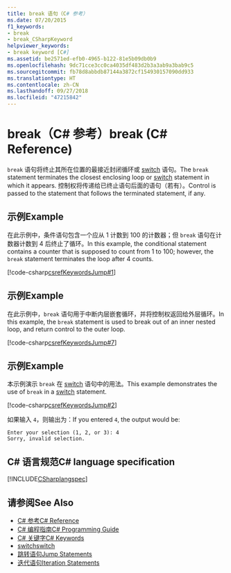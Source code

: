 ```yaml
---
title: break 语句（C# 参考）
ms.date: 07/20/2015
f1_keywords:
- break
- break_CSharpKeyword
helpviewer_keywords:
- break keyword [C#]
ms.assetid: be2571ed-efb0-4965-b122-81e5b09db0b9
ms.openlocfilehash: 9dc71cce3cc0ca4035df483d2b3a3ab9a3bab9c5
ms.sourcegitcommit: fb78d8abbdb87144a3872cf154930157090dd933
ms.translationtype: HT
ms.contentlocale: zh-CN
ms.lasthandoff: 09/27/2018
ms.locfileid: "47215842"
---
```

# <a name="break-c-reference"></a><span data-ttu-id="74d18-102">break（C# 参考）</span><span class="sxs-lookup"><span data-stu-id="74d18-102">break (C# Reference)</span></span>

<span data-ttu-id="74d18-103">`break` 语句将终止其所在位置的最接近封闭循环或 [switch](../../../csharp/language-reference/keywords/switch.md) 语句。</span><span class="sxs-lookup"><span data-stu-id="74d18-103">The `break` statement terminates the closest enclosing loop or [switch](../../../csharp/language-reference/keywords/switch.md) statement in which it appears.</span></span> <span data-ttu-id="74d18-104">控制权将传递给已终止语句后面的语句（若有）。</span><span class="sxs-lookup"><span data-stu-id="74d18-104">Control is passed to the statement that follows the terminated statement, if any.</span></span>

## <a name="example"></a><span data-ttu-id="74d18-105">示例</span><span class="sxs-lookup"><span data-stu-id="74d18-105">Example</span></span>

<span data-ttu-id="74d18-106">在此示例中，条件语句包含一个应从 1 计数到 100 的计数器；但 `break` 语句在计数器计数到 4 后终止了循环。</span><span class="sxs-lookup"><span data-stu-id="74d18-106">In this example, the conditional statement contains a counter that is supposed to count from 1 to 100; however, the `break` statement terminates the loop after 4 counts.</span></span>

[!code-csharp[csrefKeywordsJump#1](~/samples/snippets/csharp/VS_Snippets_VBCSharp/csrefKeywordsJump/CS/csrefKeywordsJump.cs#1)]

## <a name="example"></a><span data-ttu-id="74d18-107">示例</span><span class="sxs-lookup"><span data-stu-id="74d18-107">Example</span></span>

<span data-ttu-id="74d18-108">在此示例中，`break` 语句用于中断内层嵌套循环，并将控制权返回给外层循环。</span><span class="sxs-lookup"><span data-stu-id="74d18-108">In this example, the `break` statement is used to break out of an inner nested loop, and return control to the outer loop.</span></span>

[!code-csharp[csrefKeywordsJump#7](~/samples/snippets/csharp/VS_Snippets_VBCSharp/csrefKeywordsJump/CS/csrefKeywordsJump.cs#7)]

## <a name="example"></a><span data-ttu-id="74d18-109">示例</span><span class="sxs-lookup"><span data-stu-id="74d18-109">Example</span></span>

<span data-ttu-id="74d18-110">本示例演示 `break` 在 [switch](../../../csharp/language-reference/keywords/switch.md) 语句中的用法。</span><span class="sxs-lookup"><span data-stu-id="74d18-110">This example demonstrates the use of `break` in a [switch](../../../csharp/language-reference/keywords/switch.md) statement.</span></span>

[!code-csharp[csrefKeywordsJump#2](~/samples/snippets/csharp/VS_Snippets_VBCSharp/csrefKeywordsJump/CS/csrefKeywordsJump.cs#2)]

<span data-ttu-id="74d18-111">如果输入 `4`，则输出为：</span><span class="sxs-lookup"><span data-stu-id="74d18-111">If you entered `4`, the output would be:</span></span>

```console
Enter your selection (1, 2, or 3): 4
Sorry, invalid selection.
```

## <a name="c-language-specification"></a><span data-ttu-id="74d18-112">C# 语言规范</span><span class="sxs-lookup"><span data-stu-id="74d18-112">C# language specification</span></span>

[!INCLUDE[CSharplangspec](~/includes/csharplangspec-md.md)]

## <a name="see-also"></a><span data-ttu-id="74d18-113">请参阅</span><span class="sxs-lookup"><span data-stu-id="74d18-113">See Also</span></span>

- [<span data-ttu-id="74d18-114">C# 参考</span><span class="sxs-lookup"><span data-stu-id="74d18-114">C# Reference</span></span>](../../../csharp/language-reference/index.md)  
- [<span data-ttu-id="74d18-115">C# 编程指南</span><span class="sxs-lookup"><span data-stu-id="74d18-115">C# Programming Guide</span></span>](../../../csharp/programming-guide/index.md)  
- [<span data-ttu-id="74d18-116">C# 关键字</span><span class="sxs-lookup"><span data-stu-id="74d18-116">C# Keywords</span></span>](../../../csharp/language-reference/keywords/index.md)  
- [<span data-ttu-id="74d18-117">switch</span><span class="sxs-lookup"><span data-stu-id="74d18-117">switch</span></span>](../../../csharp/language-reference/keywords/switch.md)  
- [<span data-ttu-id="74d18-118">跳转语句</span><span class="sxs-lookup"><span data-stu-id="74d18-118">Jump Statements</span></span>](../../../csharp/language-reference/keywords/jump-statements.md)  
- [<span data-ttu-id="74d18-119">迭代语句</span><span class="sxs-lookup"><span data-stu-id="74d18-119">Iteration Statements</span></span>](../../../csharp/language-reference/keywords/iteration-statements.md)

